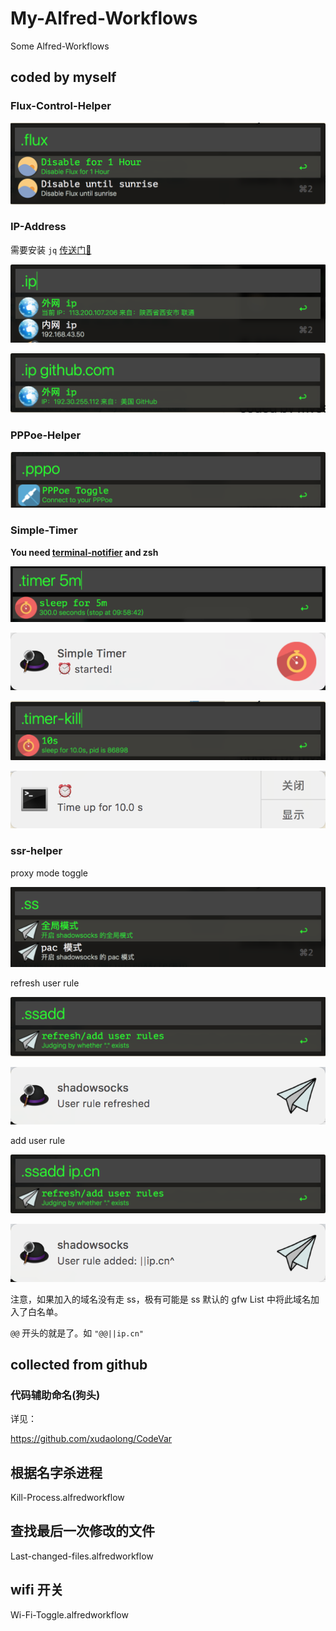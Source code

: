 # My-Alfred-Workflows
Some Alfred-Workflows

## coded by myself

### Flux-Control-Helper
![](https://raw.githubusercontent.com/Macr0phag3/My-Alfred-Workflows/master/pics/2018-10-15_14-08-43.png)

### IP-Address
需要安装 `jq` [传送门🚪](https://stedolan.github.io/jq/)


![](https://raw.githubusercontent.com/Macr0phag3/My-Alfred-Workflows/master/pics/2018-10-15_14-10-25.png)

![](https://raw.githubusercontent.com/Macr0phag3/My-Alfred-Workflows/master/pics/2018-10-15_14-10-59.png)

### PPPoe-Helper
![](https://raw.githubusercontent.com/Macr0phag3/My-Alfred-Workflows/master/pics/2018-10-15_14-12-38.png)

### Simple-Timer
**You need [terminal-notifier](https://github.com/julienXX/terminal-notifier) and zsh**

![](https://raw.githubusercontent.com/Macr0phag3/My-Alfred-Workflows/master/pics/2018-10-18_09-53-54.png)

![](https://raw.githubusercontent.com/Macr0phag3/My-Alfred-Workflows/master/pics/2018-10-27_15-14-32.png)

![](https://raw.githubusercontent.com/Macr0phag3/My-Alfred-Workflows/master/pics/2018-10-15_14-13-54.png)

![](https://raw.githubusercontent.com/Macr0phag3/My-Alfred-Workflows/master/pics/2018-10-15_14-14-04.png)


### ssr-helper
proxy mode toggle

![](https://raw.githubusercontent.com/Macr0phag3/My-Alfred-Workflows/master/pics/2018-10-15_14-15-45.png)

refresh user rule

![](https://raw.githubusercontent.com/Macr0phag3/My-Alfred-Workflows/master/pics/2018-10-19_11-35-11.png)

![](https://raw.githubusercontent.com/Macr0phag3/My-Alfred-Workflows/master/pics/2018-10-19_11-43-36.png)

add user rule

![](https://raw.githubusercontent.com/Macr0phag3/My-Alfred-Workflows/master/pics/2018-10-19_11-36-26.png)

![](https://raw.githubusercontent.com/Macr0phag3/My-Alfred-Workflows/master/pics/2018-10-19_11-43-47.png)

注意，如果加入的域名没有走 ss，极有可能是 ss 默认的 gfw List 中将此域名加入了白名单。

`@@` 开头的就是了。如 `"@@||ip.cn"`


## collected from github

### 代码辅助命名(狗头)
详见：

https://github.com/xudaolong/CodeVar

## 根据名字杀进程
Kill-Process.alfredworkflow

## 查找最后一次修改的文件
Last-changed-files.alfredworkflow

## wifi 开关
Wi-Fi-Toggle.alfredworkflow


